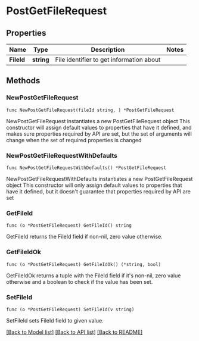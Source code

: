 # PostGetFileRequest

## Properties

Name | Type | Description | Notes
------------ | ------------- | ------------- | -------------
**FileId** | **string** | File identifier to get information about | 

## Methods

### NewPostGetFileRequest

`func NewPostGetFileRequest(fileId string, ) *PostGetFileRequest`

NewPostGetFileRequest instantiates a new PostGetFileRequest object
This constructor will assign default values to properties that have it defined,
and makes sure properties required by API are set, but the set of arguments
will change when the set of required properties is changed

### NewPostGetFileRequestWithDefaults

`func NewPostGetFileRequestWithDefaults() *PostGetFileRequest`

NewPostGetFileRequestWithDefaults instantiates a new PostGetFileRequest object
This constructor will only assign default values to properties that have it defined,
but it doesn't guarantee that properties required by API are set

### GetFileId

`func (o *PostGetFileRequest) GetFileId() string`

GetFileId returns the FileId field if non-nil, zero value otherwise.

### GetFileIdOk

`func (o *PostGetFileRequest) GetFileIdOk() (*string, bool)`

GetFileIdOk returns a tuple with the FileId field if it's non-nil, zero value otherwise
and a boolean to check if the value has been set.

### SetFileId

`func (o *PostGetFileRequest) SetFileId(v string)`

SetFileId sets FileId field to given value.



[[Back to Model list]](../README.md#documentation-for-models) [[Back to API list]](../README.md#documentation-for-api-endpoints) [[Back to README]](../README.md)


